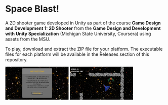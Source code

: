# Space Blast!

A 2D shooter game developed in Unity as part of the course **Game Design and Development 1: 2D Shooter** from the **Game Design and Development with Unity Specialization** (Michigan State University, Coursera) using assets from the MSU.

To play, download and extract the ZIP file for your platform. The executable files for each platform will be available in the Releases section of this repository.

<p float="left">
  <img src="Xq3Aoi.png" width="200" />
  <img src="qHEMxB.png" width="200" />
</p>

